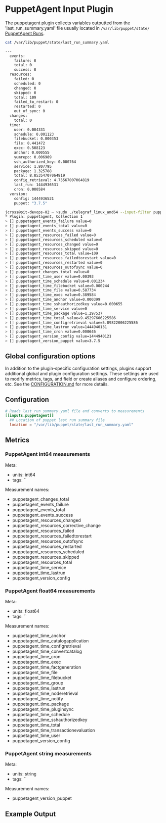# PuppetAgent Input Plugin

The puppetagent plugin collects variables outputted from the
'last_run_summary.yaml' file usually located in `/var/lib/puppet/state/`
[PuppetAgent Runs][1].

```sh
cat /var/lib/puppet/state/last_run_summary.yaml

---
  events:
    failure: 0
    total: 0
    success: 0
  resources:
    failed: 0
    scheduled: 0
    changed: 0
    skipped: 0
    total: 109
    failed_to_restart: 0
    restarted: 0
    out_of_sync: 0
  changes:
    total: 0
  time:
    user: 0.004331
    schedule: 0.001123
    filebucket: 0.000353
    file: 0.441472
    exec: 0.508123
    anchor: 0.000555
    yumrepo: 0.006989
    ssh_authorized_key: 0.000764
    service: 1.807795
    package: 1.325788
    total: 8.85354707064819
    config_retrieval: 4.75567007064819
    last_run: 1444936531
    cron: 0.000584
  version:
    config: 1444936521
    puppet: "3.7.5"
```

```sh
jcross@pit-devops-02 ~ >sudo ./telegraf_linux_amd64 --input-filter puppetagent --config tele.conf --test
* Plugin: puppetagent, Collection 1
> [] puppetagent_events_failure value=0
> [] puppetagent_events_total value=0
> [] puppetagent_events_success value=0
> [] puppetagent_resources_failed value=0
> [] puppetagent_resources_scheduled value=0
> [] puppetagent_resources_changed value=0
> [] puppetagent_resources_skipped value=0
> [] puppetagent_resources_total value=109
> [] puppetagent_resources_failedtorestart value=0
> [] puppetagent_resources_restarted value=0
> [] puppetagent_resources_outofsync value=0
> [] puppetagent_changes_total value=0
> [] puppetagent_time_user value=0.00393
> [] puppetagent_time_schedule value=0.001234
> [] puppetagent_time_filebucket value=0.000244
> [] puppetagent_time_file value=0.587734
> [] puppetagent_time_exec value=0.389584
> [] puppetagent_time_anchor value=0.000399
> [] puppetagent_time_sshauthorizedkey value=0.000655
> [] puppetagent_time_service value=0
> [] puppetagent_time_package value=1.297537
> [] puppetagent_time_total value=9.45297606225586
> [] puppetagent_time_configretrieval value=5.89822006225586
> [] puppetagent_time_lastrun value=1444940131
> [] puppetagent_time_cron value=0.000646
> [] puppetagent_version_config value=1444940121
> [] puppetagent_version_puppet value=3.7.5
```

[1]: https://puppet.com/blog/puppet-monitoring-how-to-monitor-success-or-failure-of-puppet-runs/

## Global configuration options <!-- @/docs/includes/plugin_config.md -->

In addition to the plugin-specific configuration settings, plugins support
additional global and plugin configuration settings. These settings are used to
modify metrics, tags, and field or create aliases and configure ordering, etc.
See the [CONFIGURATION.md][CONFIGURATION.md] for more details.

[CONFIGURATION.md]: ../../../docs/CONFIGURATION.md

## Configuration

```toml @sample.conf
# Reads last_run_summary.yaml file and converts to measurements
[[inputs.puppetagent]]
  ## Location of puppet last run summary file
  location = "/var/lib/puppet/state/last_run_summary.yaml"
```

## Metrics

### PuppetAgent int64 measurements

Meta:

- units: int64
- tags: ``

Measurement names:

- puppetagent_changes_total
- puppetagent_events_failure
- puppetagent_events_total
- puppetagent_events_success
- puppetagent_resources_changed
- puppetagent_resources_corrective_change
- puppetagent_resources_failed
- puppetagent_resources_failedtorestart
- puppetagent_resources_outofsync
- puppetagent_resources_restarted
- puppetagent_resources_scheduled
- puppetagent_resources_skipped
- puppetagent_resources_total
- puppetagent_time_service
- puppetagent_time_lastrun
- puppetagent_version_config

### PuppetAgent float64 measurements

Meta:

- units: float64
- tags: ``

Measurement names:

- puppetagent_time_anchor
- puppetagent_time_catalogapplication
- puppetagent_time_configretrieval
- puppetagent_time_convertcatalog
- puppetagent_time_cron
- puppetagent_time_exec
- puppetagent_time_factgeneration
- puppetagent_time_file
- puppetagent_time_filebucket
- puppetagent_time_group
- puppetagent_time_lastrun
- puppetagent_time_noderetrieval
- puppetagent_time_notify
- puppetagent_time_package
- puppetagent_time_pluginsync
- puppetagent_time_schedule
- puppetagent_time_sshauthorizedkey
- puppetagent_time_total
- puppetagent_time_transactionevaluation
- puppetagent_time_user
- puppetagent_version_config

### PuppetAgent string measurements

Meta:

- units: string
- tags: ``

Measurement names:

- puppetagent_version_puppet

## Example Output
